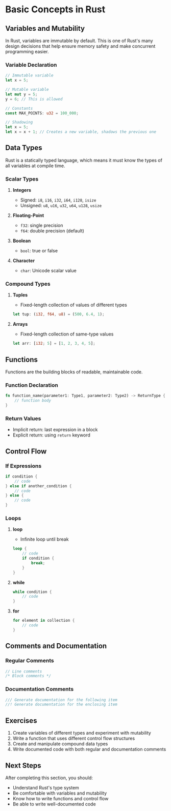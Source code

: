 # Basic Concepts in Rust

## Variables and Mutability

In Rust, variables are immutable by default. This is one of Rust's many design decisions that help ensure memory safety and make concurrent programming easier.

### Variable Declaration

```rust
// Immutable variable
let x = 5;

// Mutable variable
let mut y = 5;
y = 6; // This is allowed

// Constants
const MAX_POINTS: u32 = 100_000;

// Shadowing
let x = 5;
let x = x + 1; // Creates a new variable, shadows the previous one
```

## Data Types

Rust is a statically typed language, which means it must know the types of all variables at compile time.

### Scalar Types

1. **Integers**
   - Signed: `i8`, `i16`, `i32`, `i64`, `i128`, `isize`
   - Unsigned: `u8`, `u16`, `u32`, `u64`, `u128`, `usize`

2. **Floating-Point**
   - `f32`: single precision
   - `f64`: double precision (default)

3. **Boolean**
   - `bool`: true or false

4. **Character**
   - `char`: Unicode scalar value

### Compound Types

1. **Tuples**
   - Fixed-length collection of values of different types

   ```rust
   let tup: (i32, f64, u8) = (500, 6.4, 1);
   ```

2. **Arrays**
   - Fixed-length collection of same-type values

   ```rust
   let arr: [i32; 5] = [1, 2, 3, 4, 5];
   ```

## Functions

Functions are the building blocks of readable, maintainable code.

### Function Declaration

```rust
fn function_name(parameter1: Type1, parameter2: Type2) -> ReturnType {
    // function body
}
```

### Return Values

- Implicit return: last expression in a block
- Explicit return: using `return` keyword

## Control Flow

### If Expressions

```rust
if condition {
    // code
} else if another_condition {
    // code
} else {
    // code
}
```

### Loops

1. **loop**
   - Infinite loop until break

   ```rust
   loop {
       // code
       if condition {
           break;
       }
   }
   ```

2. **while**

   ```rust
   while condition {
       // code
   }
   ```

3. **for**

   ```rust
   for element in collection {
       // code
   }
   ```

## Comments and Documentation

### Regular Comments

```rust
// Line comments
/* Block comments */
```

### Documentation Comments

```rust
/// Generate documentation for the following item
//! Generate documentation for the enclosing item
```

## Exercises

1. Create variables of different types and experiment with mutability
2. Write a function that uses different control flow structures
3. Create and manipulate compound data types
4. Write documented code with both regular and documentation comments

## Next Steps

After completing this section, you should:

- Understand Rust's type system
- Be comfortable with variables and mutability
- Know how to write functions and control flow
- Be able to write well-documented code
